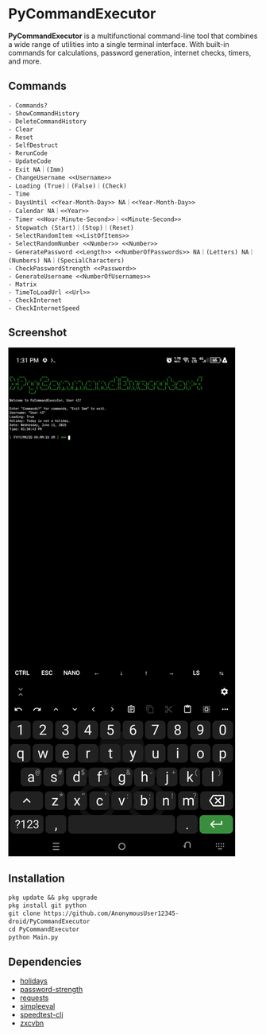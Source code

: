 # PyCommandExecutor

**PyCommandExecutor** is a multifunctional command-line tool that combines a wide range of utilities into a single terminal interface. With built-in commands for calculations, password generation, internet checks, timers, and more.

## Commands

```plain
- Commands?
- ShowCommandHistory
- DeleteCommandHistory
- Clear
- Reset
- SelfDestruct
- RerunCode
- UpdateCode
- Exit NA｜(Imm)
- ChangeUsername <<Username>>
- Loading (True)｜(False)｜(Check)
- Time
- DaysUntil <<Year-Month-Day>> NA｜<<Year-Month-Day>>
- Calendar NA｜<<Year>>
- Timer <<Hour-Minute-Second>>｜<<Minute-Second>>
- Stopwatch (Start)｜(Stop)｜(Reset)
- SelectRandomItem <<ListOfItems>>
- SelectRandomNumber <<Number>> <<Number>>
- GeneratePassword <<Length>> <<NumberOfPasswords>> NA｜(Letters) NA｜(Numbers) NA｜(SpecialCharacters)
- CheckPasswordStrength <<Password>>
- GenerateUsername <<NumberOfUsernames>>
- Matrix
- TimeToLoadUrl <<Url>>
- CheckInternet
- CheckInternetSpeed
```

## Screenshot

![](screenshot.png)

## Installation

```plain
pkg update && pkg upgrade
pkg install git python
git clone https://github.com/AnonymousUser12345-droid/PyCommandExecutor
cd PyCommandExecutor
python Main.py
```

## Dependencies

- [holidays](https://pypi.org/project/holidays/)
- [password-strength](https://pypi.org/project/password-strength/)
- [requests](https://pypi.org/project/requests/)
- [simpleeval](https://pypi.org/project/simpleeval/)
- [speedtest-cli](https://pypi.org/project/speedtest-cli/)
- [zxcvbn](https://pypi.org/project/zxcvbn/)